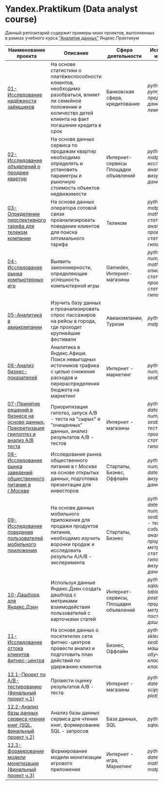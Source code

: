 # Yandex.Praktikum (Data analyst course)
Данный репозитарий содержит примеры моих проектов, выполненных в рамках учебного курса ["Аналитик данных"](https://praktikum.yandex.ru/profile/data-analyst/) Яндекс.Практикум

|Наименование проекта|Описание|Сфера деятельности|Использованные инструменты|
|-----|------|------|------|
|[01-Исследование надёжности заёмщиков](https://github.com/faultydub/Yandex.Praktikum/tree/main/01-%D0%9F%D1%80%D0%B5%D0%B4%D0%BE%D0%B1%D1%80%D0%B0%D0%B1%D0%BE%D1%82%D0%BA%D0%B0%20%D0%B4%D0%B0%D0%BD%D0%BD%D1%8B%D1%85)|На основе статистики о платёжеспособности клиентов, необходимо разобраться, влияет ли семейное положение и количество детей клиента на факт погашения кредита в срок|Банковская сфера, кредитование|*python, pandas, pymystem3, предобработка данных, лемматизация*|
|[02-Исследование объявлений о продаже квартир](https://github.com/faultydub/Yandex.Praktikum/tree/main/02-%D0%98%D1%81%D1%81%D0%BB%D0%B5%D0%B4%D0%BE%D0%B2%D0%B0%D1%82%D0%B5%D0%BB%D1%8C%D1%81%D0%BA%D0%B8%D0%B9%20%D0%B0%D0%BD%D0%B0%D0%BB%D0%B8%D0%B7%20%D0%B4%D0%B0%D0%BD%D0%BD%D1%8B%D1%85)|На основе данных сервиса по продажам квартир необходимо определять и установить параметры и рыночную стоимость объектов недвижимости|Интернет-сервисы Площадки объявлений|*python, pandas, matplotlib, исследовательский анализ данных, визуализация данных*|
|[03-Определение перспективного тарифа для телеком компании](https://github.com/faultydub/Yandex.Praktikum/tree/main/03-%D0%A1%D1%82%D0%B0%D1%82%D0%B8%D1%81%D1%82%D0%B8%D1%87%D0%B5%D1%81%D0%BA%D0%B8%D0%B9%20%D0%B0%D0%BD%D0%B0%D0%BB%D0%B8%D0%B7%20%D0%B4%D0%B0%D0%BD%D0%BD%D1%8B%D1%85)|На основе данных оператора сотовой связи проанализировать поведение клиентов для поиска оптимального тарифа |Телеком|*python, pandas, matplotlib, numpy, math, scipy, статистический анализ данных, проверка статистических гипотез*|
|[04-Исследование рынка компьютерных игр](https://github.com/faultydub/Yandex.Praktikum/tree/main/04-%D0%A1%D0%B1%D0%BE%D1%80%D0%BD%D1%8B%D0%B9%20%D0%9F%D1%80%D0%BE%D0%B5%D0%BA%D1%82-1)|Выявить закономерности, определяющие успешность компьютерной игры |Gamedev, Интернет-магазины|*python, pandas, numpy, matplotlib, math, scipy, описательная статистика, проверка статистических гипотез*|
|[05-Аналитика в авиакомпании](https://github.com/faultydub/Yandex.Praktikum/tree/main/05-%D0%A1%D0%B1%D0%BE%D1%80%20%D0%B8%20%D1%85%D1%80%D0%B0%D0%BD%D0%B5%D0%BD%D0%B8%D0%B5%20%D0%B4%D0%B0%D0%BD%D0%BD%D1%8B%D1%85)|Изучить базу данных и проанализировать спрос пассажиров на рейсы в города, где проходят крупнейшие фестивали|Авиакомпании, Туризм|*python, pandas, matplotlib*|
|[06-Анализ бизнес-показателей](https://github.com/faultydub/Yandex.Praktikum/tree/main/06-%D0%90%D0%BD%D0%B0%D0%BB%D0%B8%D0%B7%20%D0%B1%D0%B8%D0%B7%D0%BD%D0%B5%D1%81-%D0%BF%D0%BE%D0%BA%D0%B0%D0%B7%D0%B0%D1%82%D0%B5%D0%BB%D0%B5%D0%B9)|Аналитика в Яндекс.Афише. Поиск невыгодных источников трафика с целью снижения расходов и перераспределения бюджета на маркетинг|Интернет - маркетинг|*python, pandas, numpy, matplotlib, seaborn*|
|[07-Принятие решений в бизнесе на основе данных. Преоретизация гиипоптез и анализ A/B теста](https://github.com/faultydub/Yandex.Praktikum/tree/main/07-%D0%9F%D1%80%D0%B8%D0%BD%D1%8F%D1%82%D0%B8%D0%B5%20%D1%80%D0%B5%D1%88%D0%B5%D0%BD%D0%B8%D0%B9%20%D0%B2%20%D0%B1%D0%B8%D0%B7%D0%BD%D0%B5%D1%81%D0%B5%20%D0%BD%D0%B0%20%D0%BE%D1%81%D0%BD%D0%BE%D0%B2%D0%B5%20%D0%B4%D0%B0%D0%BD%D0%BD%D1%8B%D1%85)|Приоритизация гипотез, запуск A/B - теста на "сырых" и "очищенных" данных, анализ результатов A/B - тестов|Интернет - магазины|*python, pandas, datetime, matplotlib, numpy, scipy, seaborn, A/B-тестирование, проверка статистических гипотез*|
|[08-Исследование рынка заведений общественного питания в г.Москве](https://github.com/faultydub/Yandex.Praktikum/tree/main/08-%D0%9A%D0%B0%D0%BA%20%D1%80%D0%B0%D1%81%D1%81%D0%BA%D0%B0%D0%B7%D0%B0%D1%82%D1%8C%20%D0%B8%D1%81%D1%82%D0%BE%D1%80%D0%B8%D1%8E%20%D1%81%20%D0%BF%D0%BE%D0%BC%D0%BE%D1%89%D1%8C%D1%8E%20%D0%B4%D0%B0%D0%BD%D0%BD%D1%8B%D1%85)|Исследование рынка общественного питания в г.Москве на основе открытых данных, подготовка презентации для инвесторов|Стартапы, Бизнес, Оффлайн|*python, pandas, numpy, matplotlib, datetime, seaborn, визуализация данных*|
|[09-Исследование поведения пользователей мобильного приложения](https://github.com/faultydub/Yandex.Praktikum/tree/main/09-%D0%A1%D0%B1%D0%BE%D1%80%D0%BD%D1%8B%D0%B9%20%D0%BF%D1%80%D0%BE%D0%B5%D0%BA%D1%82-2)|На основе данных мобильного приложения для продажи продуктов питания, необходимо изучить воронки продаж и исследовать результы A/A/B - эксперимента|Стартапы, Бизнес|*python, pandas, datetime, matplotlib, numpy, scipy, math, seaborn, plotly, A/B - тестирование, событийная аналитика, продуктовые метрики, проверка статистических гипотез, визуализация данных*|
|[10-Дашборд для Яндекс.Дзен](https://github.com/faultydub/Yandex.Praktikum/tree/main/10-%D0%90%D0%B2%D1%82%D0%BE%D0%BC%D0%B0%D1%82%D0%B8%D0%B7%D0%B0%D1%86%D0%B8%D1%8F)|Используя данные Яндекс.Дзен создать дашборд с метриками взаимодействия пользователей с карточками статей|Интернет-сервисы, Площадки объявлений|*python, pandas, sqlalchemy , tableau, postgreSQL, продуктовые метрики, построение дашбордов*|
|[11-Исследование оттока клиентов фитнес-центра](https://github.com/faultydub/Yandex.Praktikum/tree/main/11-%D0%9F%D1%80%D0%BE%D0%B3%D0%BD%D0%BE%D0%B7%D1%8B%20%D0%B8%20%D0%BF%D1%80%D0%B5%D0%B4%D1%81%D0%BA%D0%B0%D0%B7%D0%B0%D0%BD%D0%B8%D1%8F)|На основе данных о посетителях сети фитнес-центров провести анализ и подготовить план действий по удержанию клиентов|Бизнес, Оффлайн|*python, pandas, sklearn, matplotlib, seaborn, scipy, машинное обучение, классификация, кластеризация*|
|[12.1-Проект по А/B-тестированию (финальный проект ч.1)](https://github.com/faultydub/Yandex.Praktikum/tree/main/12-%D0%92%D1%8B%D0%BF%D1%83%D1%81%D0%BA%D0%BD%D0%BE%D0%B9%20%D0%BF%D1%80%D0%BE%D0%B5%D0%BA%D1%82/01-%D0%9F%D1%80%D0%BE%D0%B5%D0%BA%D1%82%20%D0%BF%D0%BE%20%D0%90B-%D1%82%D0%B5%D1%81%D1%82%D0%B8%D1%80%D0%BE%D0%B2%D0%B0%D0%BD%D0%B8%D1%8E)|Провести оценку результатов A/B - теста|Интернет - магазины|*python, pandas, datetime, math, scipy, matplotlib, plotly, seaborn*|
|[12.2-Анализ базы данных сервиса чтения книг (SQL, финальный проект ч.2)](https://github.com/faultydub/Yandex.Praktikum/tree/main/12-%D0%92%D1%8B%D0%BF%D1%83%D1%81%D0%BA%D0%BD%D0%BE%D0%B9%20%D0%BF%D1%80%D0%BE%D0%B5%D0%BA%D1%82/02-%D0%9F%D1%80%D0%BE%D0%B5%D0%BA%D1%82%20%D0%BF%D0%BE%20SQL)|Анализ базы данных сервиса для чтения книг, формирование SQL - запросов|База данных, SQL|*python, pandas, sqlalchemy, SQL*|
|[12.3-Формирование модели монетизации (финальный проект ч.3)](https://github.com/faultydub/Yandex.Praktikum/tree/main/12-%D0%92%D1%8B%D0%BF%D1%83%D1%81%D0%BA%D0%BD%D0%BE%D0%B9%20%D0%BF%D1%80%D0%BE%D0%B5%D0%BA%D1%82/03-%D0%9E%D1%81%D0%BD%D0%BE%D0%B2%D0%BD%D0%BE%D0%B9%20%D0%BF%D1%80%D0%BE%D0%B5%D0%BA%D1%82)|Формирование модели монетизации игрового приложения|Интернет - игра, Маркетинг|*python, pandas, datetime, numpy, math, scipy, matplotlib, seaborn*|
